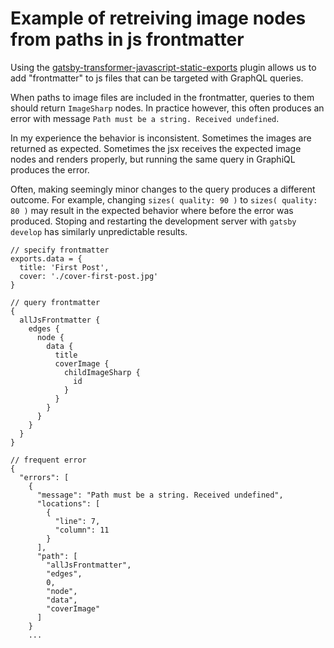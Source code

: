 # Example of retreiving image nodes from paths in js frontmatter

Using the [gatsby-transformer-javascript-static-exports](https://www.gatsbyjs.org/packages/gatsby-transformer-javascript-static-exports/) plugin allows us to add "frontmatter" to js files that can be targeted with GraphQL queries.

When paths to image files are included in the frontmatter, queries to them should return `ImageSharp` nodes. In practice however, this often produces an error with message `Path must be a string. Received undefined`.

In my experience the behavior is inconsistent. Sometimes the images are returned as expected. Sometimes the jsx receives the expected image nodes and renders properly, but running the same query in GraphiQL produces the error.

Often, making seemingly minor changes to the query produces a different outcome. For example, changing `sizes( quality: 90 )` to `sizes( quality: 80 )` may result in the expected behavior where before the error was produced. Stoping and restarting the development server with `gatsby develop` has similarly unpredictable results.

```
// specify frontmatter
exports.data = {
  title: 'First Post',
  cover: './cover-first-post.jpg'
}
```
```
// query frontmatter
{
  allJsFrontmatter {
    edges {
      node {
        data {
          title
          coverImage {
            childImageSharp {
              id
            }
          }
        }
      }
    }
  }
}
```
```
// frequent error
{
  "errors": [
    {
      "message": "Path must be a string. Received undefined",
      "locations": [
        {
          "line": 7,
          "column": 11
        }
      ],
      "path": [
        "allJsFrontmatter",
        "edges",
        0,
        "node",
        "data",
        "coverImage"
      ]
    }
    ...
```
